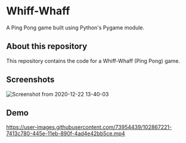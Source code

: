 # Whiff-Whaff

A Ping Pong game built using Python's Pygame module.

## About this repository

This repository contains the code for a Whiff-Whaff (Ping Pong) game.

## Screenshots

![Screenshot from 2020-12-22 13-40-03](https://user-images.githubusercontent.com/73954439/102867138-547c9f00-445e-11eb-8f5f-327360f4f260.png)

## Demo

https://user-images.githubusercontent.com/73954439/102867221-7413c780-445e-11eb-890f-4ad4e42bb5ce.mp4
